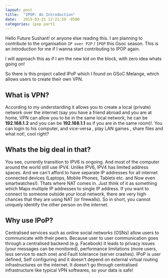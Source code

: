 ```yaml
---
layout: post
title:  "IPOP: An Introduction"
date:   2015-03-21 12:21:59 -0500
categories: ipop part1
---
```

Hello Future Sushant! or anyone else reading this. I am planning to contribute to the organisation `IP over P2P` / `IPOP` this Gsoc season. This is an introduction for me if I wanna start contributing to IPOP again.

I will approach this as if I am the new kid on the block, with zero idea whats going on!

So there is this project called IPoP which I found on GSoC Melange, which allows users to create their own VPN.

## What is VPN?
According to my understanding it allows you to create a local (private) network over the internet (say you have a friend abroad and you are at home, VPN can allow you to be in the same local network, he can be **192.168.1.2** and you can be **192.168.1.1** as if you are in the same room)!. You can login to his computer, and vice-versa , play LAN games , share files and what not!, cool right?

## Whats the big deal in that?
You see, currently transition to IPV6 is ongoing. And most of the computer around the world still use IPV4. Unlike IPV6, IPV4 has limited address spaces. And we can't afford to have separate IP addresses for all internet connected devices (Laptops, Mobile Phones, Tablets etc.  and Now even smartwatches!). Thats where NAT comes in. Just think of it as something which Maps multiple IP addresses to single IP address. If you want to connect to someone outside your local network, there are very high chances that they are using NAT (or firewalls). So in short, you cannot uniquely identify the other person on the internet.

## Why use IPoP?
Centralised services such as online social networks (OSNs) allow users to communicate with their peers. Because user­ to­ user communication goes through a centralised backend (e.g. Facebook) it leads to privacy issues (your messages can be monitored), performance limitations (more users, less service to each one) and Fault tolerance (server crashes). IPoP is user defined, Self­ configuring and it doesn't depend on external virtual routing infrastructures on the internet. It doesn't go through centralised infrastructure like typical VPN softwares, so your data is safe!
